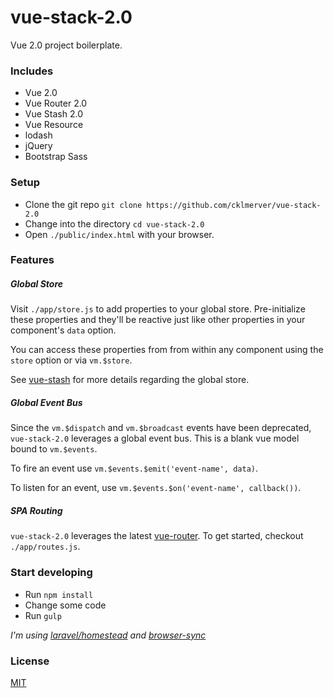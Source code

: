 # vue-stack-2.0
Vue 2.0 project boilerplate.

### Includes
* Vue 2.0
* Vue Router 2.0
* Vue Stash 2.0
* Vue Resource
* lodash
* jQuery
* Bootstrap Sass

### Setup
* Clone the git repo `git clone https://github.com/cklmerver/vue-stack-2.0`
* Change into the directory `cd vue-stack-2.0`
* Open `./public/index.html` with your browser.

### Features

##### Global Store
Visit `./app/store.js` to add properties to your global store. Pre-initialize these properties and they'll be reactive 
just like other properties in your component's `data` option.
 
You can access these properties from from within any component using the `store` option or via `vm.$store`. 
 
See [vue-stash](https://github.com/cklmercer/vue-stash) for more details regarding the global store.
 
##### Global Event Bus
Since the `vm.$dispatch` and `vm.$broadcast` events have been deprecated, `vue-stack-2.0` leverages a global event bus. 
This is a blank vue model bound to `vm.$events`. 

To fire an event use `vm.$events.$emit('event-name', data)`.

To listen for an event, use `vm.$events.$on('event-name', callback())`.

##### SPA Routing
`vue-stack-2.0` leverages the latest [vue-router](https://github.com/vuejs/vue-router). To get started, checkout
`./app/routes.js`.

### Start developing
* Run `npm install`
* Change some code
* Run `gulp`

_I'm using [laravel/homestead](https://github.com/laravel/homestead) and [browser-sync](https://github.com/JeffreyWay/laravel-elixir-browsersync-official)_

### License
[MIT](http://opensource.org/licenses/MIT)
